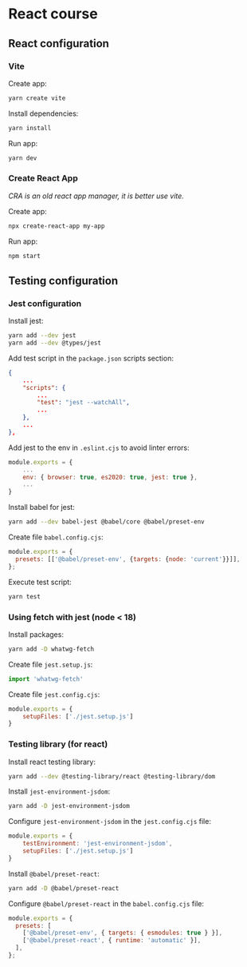 # React course

## React configuration

### Vite

Create app:

```bash
yarn create vite
```

Install dependencies:

```bash
yarn install
```

Run app:

```bash
yarn dev
```

### Create React App

*CRA is an old react app manager, it is better use vite.*

Create app:

```bash
npx create-react-app my-app
```

Run app:

```bash
npm start
```

## Testing configuration

### Jest configuration

Install jest:

```bash
yarn add --dev jest
yarn add --dev @types/jest
```

Add test script in the `package.json` scripts section:

```json
{
    ...
    "scripts": {
        ...
        "test": "jest --watchAll",
        ...
    },
    ...
},
```

Add jest to the env in `.eslint.cjs` to avoid linter errors:

```javascript
module.exports = {
    ...
    env: { browser: true, es2020: true, jest: true },
    ...
}
```

Install babel for jest:

```bash
yarn add --dev babel-jest @babel/core @babel/preset-env
```

Create file `babel.config.cjs`:

```javascript
module.exports = {
  presets: [['@babel/preset-env', {targets: {node: 'current'}}]],
};
```

Execute test script:

```bash
yarn test
```

### Using fetch with jest (node < 18)

Install packages:

```bash
yarn add -D whatwg-fetch
```

Create file `jest.setup.js`:

```javascript
import 'whatwg-fetch'
```

Create file `jest.config.cjs`:

```javascript
module.exports = {
    setupFiles: ['./jest.setup.js']
}
```

### Testing library (for react)

Install react testing library:

```bash
yarn add --dev @testing-library/react @testing-library/dom
```

Install `jest-environment-jsdom`:

```bash
yarn add -D jest-environment-jsdom
```

Configure `jest-environment-jsdom` in the `jest.config.cjs` file:

```javascript
module.exports = {
    testEnvironment: 'jest-environment-jsdom',
    setupFiles: ['./jest.setup.js']
}
```

Install `@babel/preset-react`:

```bash
yarn add -D @babel/preset-react
```

Configure `@babel/preset-react` in the `babel.config.cjs` file:

```javascript
module.exports = {
  presets: [
    ['@babel/preset-env', { targets: { esmodules: true } }],
    ['@babel/preset-react', { runtime: 'automatic' }],
  ],
};
```
